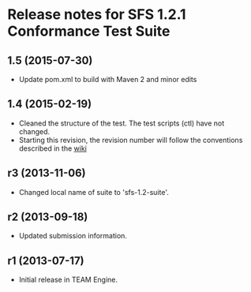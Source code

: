 # Release notes for SFS 1.2.1 Conformance Test Suite

## 1.5 (2015-07-30)
- Update pom.xml to build with Maven 2 and minor edits

## 1.4 (2015-02-19)

- Cleaned the structure of the test. The test scripts (ctl) have not changed.
- Starting this revision, the revision number will follow the conventions described in the [wiki](https://github.com/opengeospatial/cite/wiki/OGC-Compliance-Testing-Tools)


## r3 (2013-11-06)

  * Changed local name of suite to 'sfs-1.2-suite'.

## r2 (2013-09-18)

  * Updated submission information.

## r1 (2013-07-17)

  * Initial release in TEAM Engine.

